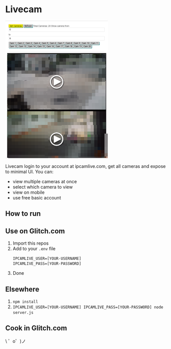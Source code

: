Livecam
=========================

![Livecam in action](/livecam.png?raw=true)

Livecam login to your account at ipcamlive.com, get all cameras and expose to minimal UI. You can:

- view multiple cameras at once
- select which camera to view
- view on mobile
- use free basic account

How to run
----------

## Use on Glitch.com

1. Import this repos
2. Add to your `.env` file
    ```
    IPCAMLIVE_USER=[YOUR-USERNAME]
    IPCAMLIVE_PASS=[YOUR-PASSWORD]
    ```
3. Done

## Elsewhere

1. `npm install`
2. `IPCAMLIVE_USER=[YOUR-USERNAME] IPCAMLIVE_PASS=[YOUR-PASSWORD] node server.js`

Cook in Glitch.com
------------------

\ ゜o゜)ノ
